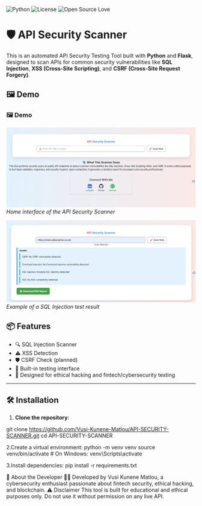 ![Python](https://img.shields.io/badge/Python-3.10-blue?logo=python)
![License](https://img.shields.io/badge/License-MIT-green)
![Open Source Love](https://img.shields.io/badge/Open%20Source-%F0%9F%92%9A-lightgrey)

# 🛡️ API Security Scanner

This is an automated API Security Testing Tool built with **Python** and **Flask**, designed to scan APIs for common security vulnerabilities like **SQL Injection**, **XSS (Cross-Site Scripting)**, and **CSRF (Cross-Site Request Forgery)**.

## 🖼️ Demo

### 🖼️ Demo

![API Security Scanner - Screenshot 1](API_SCANNER.png)  
*Home interface of the API Security Scanner*

![API Security Scanner - Screenshot 2](API_SCANNER2.png)  
*Example of a SQL Injection test result*



## 📦 Features

- 🔍 SQL Injection Scanner
- ⚠️ XSS Detection
- 🛡️ CSRF Check (planned)
- 🧪 Built-in testing interface
- 🔐 Designed for ethical hacking and fintech/cybersecurity testing

---

## 🛠️ Installation

1. **Clone the repository**:

git clone https://github.com/Vusi-Kunene-Matlou/API-SECURITY-SCANNER.git
cd API-SECURITY-SCANNER

2.Create a virtual environment:
python -m venv venv
source venv/bin/activate  # On Windows: venv\Scripts\activate

3.Install dependencies:
pip install -r requirements.txt

🧠 About the Developer
👨‍💻 Developed by Vusi Kunene Matlou, a cybersecurity enthusiast passionate about fintech security, ethical hacking, and blockchain.
⚠️ Disclaimer
This tool is built for educational and ethical purposes only. Do not use it without permission on any live API.
